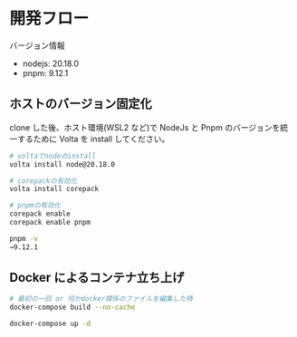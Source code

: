# 開発フロー

バージョン情報

- nodejs: 20.18.0
- pnpm: 9.12.1

## ホストのバージョン固定化

clone した後、ホスト環境(WSL2 など)で NodeJs と Pnpm のバージョンを統一するために Volta を install してください。

```bash
# voltaでnodeのinstall
volta install node@20.18.0

# corepackの有効化
volta install corepack

# pnpmの有効化
corepack enable
corepack enable pnpm

pnpm -v
→9.12.1
```

## Docker によるコンテナ立ち上げ

```bash
# 最初の一回 or 何かdocker関係のファイルを編集した時
docker-compose build --no-cache

docker-compose up -d
```
